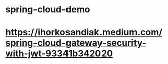 # spring-cloud-demo
# https://ihorkosandiak.medium.com/spring-cloud-gateway-security-with-jwt-93341b342020
